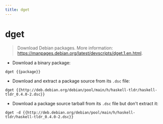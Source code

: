 ```yaml
---
title: dget
---
```

# dget

> Download Debian packages.
> More information: <https://manpages.debian.org/latest/devscripts/dget.1.en.html>.

- Download a binary package:

`dget {{package}}`

- Download and extract a package source from its `.dsc` file:

`dget {{http://deb.debian.org/debian/pool/main/h/haskell-tldr/haskell-tldr_0.4.0-2.dsc}}`

- Download a package source tarball from its `.dsc` file but don't extract it:

`dget -d {{http://deb.debian.org/debian/pool/main/h/haskell-tldr/haskell-tldr_0.4.0-2.dsc}}`
